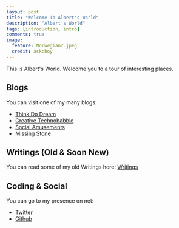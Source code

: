 ```yaml
---
layout: post
title: "Welcome To Albert's World"
description: "Albert's World"
tags: [introduction, intro]
comments: true
image:
  feature: Norwegian2.jpeg
  credit: askchoy
---
```



This is Albert's World. Welcome you to a tour of interesting places.

## Blogs
You can visit one of my many blogs:

- [Think Do Dream](http://blog.choy.net "Main")
- [Creative Technobabble](http://creativetech.choy.net "Technology")
- [Social Amusements](http://socialamusement.choy.net "Social")
- [Missing Stone](http://missingstone.choy.net "Entertainment/Writing")

## Writings (Old & Soon New)
You can read some of my old Writings here: [Writings](http://www.choy.net/Thoughts.html)

## Coding & Social
You can go to my presence on net:

- [Twitter](https://twitter.com/askchoy)
- [Github](https://github.com/askchoy)
